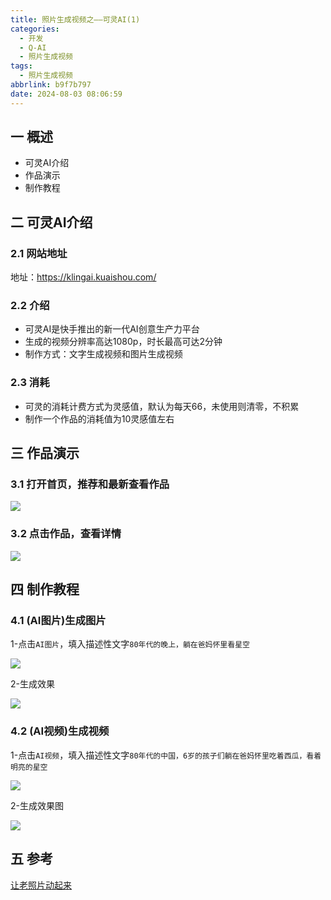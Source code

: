 ```yaml
---
title: 照片生成视频之——可灵AI(1)
categories:
  - 开发
  - Q-AI
  - 照片生成视频
tags:
  - 照片生成视频
abbrlink: b9f7b797
date: 2024-08-03 08:06:59
---
```

## 一 概述

* 可灵AI介绍
* 作品演示
* 制作教程

<!--more-->

## 二 可灵AI介绍

### 2.1 网站地址 

地址：https://klingai.kuaishou.com/

### 2.2 介绍

* 可灵AI是快手推出的新一代AI创意生产力平台
* 生成的视频分辨率高达1080p，时长最高可达2分钟
* 制作方式：文字生成视频和图片生成视频

### 2.3 消耗

* 可灵的消耗计费方式为灵感值，默认为每天66，未使用则清零，不积累
* 制作一个作品的消耗值为10灵感值左右

## 三 作品演示

### 3.1 打开首页，推荐和最新查看作品

![][1]

### 3.2 点击作品，查看详情

![][2]

## 四 制作教程

### 4.1 (AI图片)生成图片

1-点击`AI图片`，填入描述性文字`80年代的晚上，躺在爸妈怀里看星空`

![][3]

2-生成效果

![][4]

### 4.2 (AI视频)生成视频

1-点击`AI视频`，填入描述性文字`80年代的中国，6岁的孩子们躺在爸妈怀里吃着西瓜，看着明亮的星空`

![][5]

2-生成效果图

![][6]

## 五 参考

[让老照片动起来](https://www.freedidi.com/12906.html)




[1]:https://cdn.jsdelivr.net/gh/PGzxc/CDN/blog-ai/keling-home-view-1.png
[2]:https://cdn.jsdelivr.net/gh/PGzxc/CDN/blog-ai/keling-home-rec-video-2.png
[3]:https://cdn.jsdelivr.net/gh/PGzxc/CDN/blog-ai/keling-home-mak-text-3.png
[4]:https://cdn.jsdelivr.net/gh/PGzxc/CDN/blog-ai/keling-home-mak-text-result-4.png
[5]:https://cdn.jsdelivr.net/gh/PGzxc/CDN/blog-ai/keling-home-video-make-5.png
[6]:https://cdn.jsdelivr.net/gh/PGzxc/CDN/blog-ai/keling-home-video-make-result-6.png